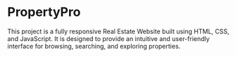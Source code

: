 # PropertyPro
This project is a fully responsive Real Estate Website built using HTML, CSS, and JavaScript. It is designed to provide an intuitive and user-friendly interface for browsing, searching, and exploring properties.
